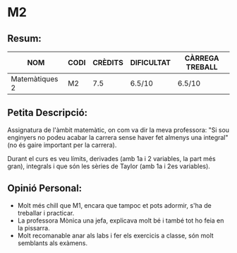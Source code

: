 # M2
## Resum:
| NOM | CODI | CRÈDITS | DIFICULTAT | CÀRREGA TREBALL | 
| --- | ---- | ------- | -----------| --------------- |
| Matemàtiques 2 | M2 |   7.5   |    6.5/10    |       6.5/10      | 

## Petita Descripció:
Assignatura de l'àmbit matemàtic, on com va dir la meva professora: "Si sou enginyers no podeu acabar la carrera sense haver fet almenys una integral" (no és gaire important per la carrera).

Durant el curs es veu límits, derivades (amb 1a i 2 variables, la part més gran), integrals i que són les sèries de Taylor (amb 1a i 2es variables).

## Opinió Personal:
- Molt més chill que M1, encara que tampoc et pots adormir, s'ha de treballar i practicar.
- La professora Mònica una jefa, explicava molt bé i també tot ho feia en la pissarra.
- Molt recomanable anar als labs i fer els exercicis a classe, són molt semblants als exàmens.
